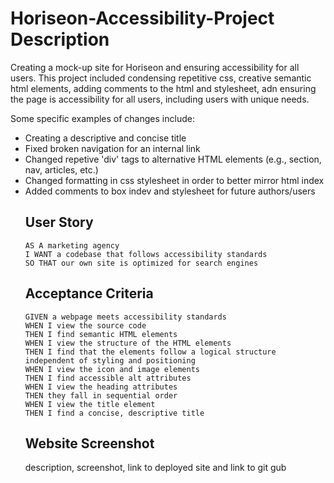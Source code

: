 # Horiseon-Accessibility-Project Description
Creating a mock-up site for Horiseon and ensuring accessibility for all users.  This project included condensing repetitive css, creative semantic html elements, adding comments to the html and stylesheet, adn ensuring the page is accessibility for all users, including users with unique needs.  

Some specific examples of changes include:
<ul>
<li> Creating a descriptive and concise title</li>
<li> Fixed broken navigation for an internal link </li>
<li> Changed repetive 'div' tags to alternative HTML elements (e.g., section, nav, articles, etc.) </li>
<li> Changed formatting in css stylesheet in order to better mirror html index</li>
<li> Added comments to box indev and stylesheet for future authors/users</li>

## User Story

```
AS A marketing agency
I WANT a codebase that follows accessibility standards
SO THAT our own site is optimized for search engines
```

## Acceptance Criteria

```
GIVEN a webpage meets accessibility standards
WHEN I view the source code
THEN I find semantic HTML elements
WHEN I view the structure of the HTML elements
THEN I find that the elements follow a logical structure independent of styling and positioning
WHEN I view the icon and image elements
THEN I find accessible alt attributes
WHEN I view the heading attributes
THEN they fall in sequential order
WHEN I view the title element
THEN I find a concise, descriptive title
```
## Website Screenshot




description, screenshot, link to deployed site and link to git gub
